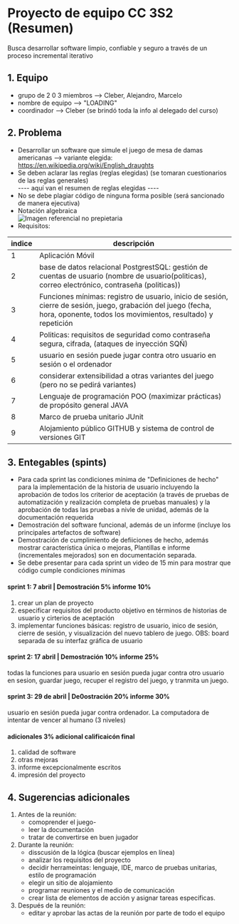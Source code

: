 # Proyecto de equipo CC 3S2 (Resumen)
Busca desarrollar software limpio, confiable y seguro a través de un proceso incremental iterativo
## 1. Equipo
- grupo de 2 0 3 miembros --> Cleber, Alejandro, Marcelo
- nombre de equipo --> "LOADING"
- coordinador --> Cleber (se brindó toda la info al delegado del curso)
## 2. Problema
- Desarrollar un software que simule el juego de mesa de damas americanas --> variante elegida: https://en.wikipedia.org/wiki/English_draughts
- Se deben aclarar las reglas (reglas elegidas) (se tomaran cuestionarios de las reglas generales)
<br>---- aquí van el resumen de reglas elegidas ----</br>
- No se debe plagiar código de ninguna forma posible (será sancionado de manera ejecutiva)
- Notación algebraica </br> ![Imagen referencial no prepietaria](https://upload.wikimedia.org/wikipedia/commons/thumb/7/7a/English_draughts_notation.png/220px-English_draughts_notation.png)
- Requisitos:

indice | descripción
-------|------------- 
1 | Aplicación Móvil
2 | base de datos relacional PostgrestSQL: gestión de cuentas de usuario (nombre de usuario(politicas), correo electrónico, contraseña (politicas))
3 | Funciones mínimas: registro de usuario, inicio de sesión, cierre de sesión, juego, grabación del juego (fecha, hora, oponente, todos los movimientos, resultado) y repetición
4 | Politicas:  requisitos de seguridad como contraseña segura, cifrada, (ataques de inyección SQÑ)
5 | usuario en sesión puede jugar contra otro usuario en sesión o el ordenador
6 | considerar extensibilidad a otras variantes del juego (pero no se pedirá variantes)
7 | Lenguaje de programación POO (maximizar prácticas) de propósito general JAVA 
8 | Marco de prueba unitario JUnit
9 | Alojamiento público GITHUB y sistema de control de versiones GIT
## 3. Entegables (spints)
- Para cada sprint las  condiciones mínima de "Definiciones de hecho" para la implementación de la historia de usuario incluyendo la aprobación de todos los criterior de aceptación (a través de pruebas de automatización y realización completa de pruebas manuales) y la aprobación de todas las pruebas a nivle de unidad, además de la documentación requerida
- Demostración del software funcional, además de un informe (incluye los principales artefactos de software)
- Demostración de cumplimiento de defiiciones de hecho, además mostrar característica única o mejoras, Plantillas e informe (incrementales mejorados) son en documentación separada.
- Se debe presentar para cada sprint un video de 15 min para mostrar que código cumple condiciones mínimas
#### **sprint 1:** 7 abril | Demostración 5% informe 10%
1. crear un plan de proyecto
2. especificar requisitos del producto objetivo en términos de historias de usuario y cirterios de aceptación
3. implementar funciones básicas: registro de usuario, inico de sesión, cierre de sesión, y visualización del nuevo tablero de juego. OBS: board separada de su interfaz gráfica de usuario
#### **sprint 2:** 17 abril | Demostración 10% informe 25%
todas la funciones  para usuario en sesión pueda jugar contra otro usuario en sesion, guardar juego, recuper el registro del juego, y tranmita un juego.
#### **sprint 3:** 29 de abril | De0ostración 20% informe 30%
usuario en sesión pueda jugar contra ordenador. La computadora de intentar de vencer al humano (3 niveles)
#### **adicionales** 3% adicional calificaicón final
1. calidad de software
2. otras mejoras
3. informe excepcionalmente escritos
4. impresión del proyecto
## 4. Sugerencias adicionales
1. Antes de la reunión:
   - comoprender el juego-
   - leer la documentación
   - tratar de convertirse en buen jugador
3. Durante la reunión:
   - disscusión de la lógica (buscar ejemplos en línea)
   - analizar los requisitos del proyecto
   - decidir herrameintas: lenguaje, IDE, marco de pruebas unitarias, estilo de programación
   - elegir un sitio de alojamiento
   - programar reuniones y el medio de comunicación
   - crear lista de elementos de acción y asignar tareas específicas.
5. Después de la reunión:
   - editar y aprobar las actas de la reunión por parte de todo el equipo
